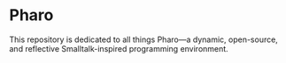 # Pharo
This repository is dedicated to all things Pharo—a dynamic, open-source, and reflective Smalltalk-inspired programming environment.
